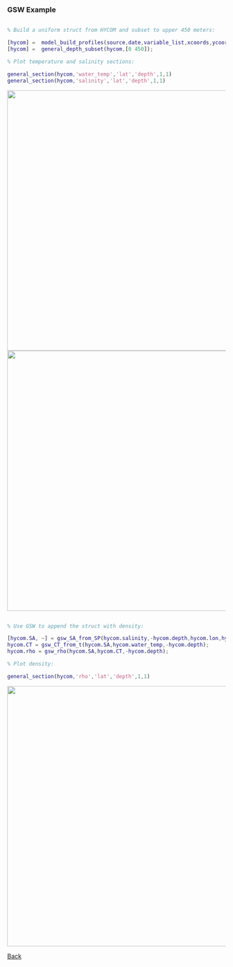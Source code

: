 ### GSW Example

```Matlab

% Build a uniform struct from HYCOM and subset to upper 450 meters:

[hycom] =  model_build_profiles(source,date,variable_list,xcoords,ycoords,zgrid);
[hycom] =  general_depth_subset(hycom,[0 450]);

% Plot temperature and salinity sections:

general_section(hycom,'water_temp','lat','depth',1,1)
general_section(hycom,'salinity','lat','depth',1,1)

```
<img src="https://user-images.githubusercontent.com/24570061/88403123-16d5f600-cd9a-11ea-9ca6-c1e0403a44da.png" width="600">
<img src="https://user-images.githubusercontent.com/24570061/88403126-176e8c80-cd9a-11ea-846f-8e97e80f3805.png" width="600">

```Matlab

% Use GSW to append the struct with density:

[hycom.SA, ~] = gsw_SA_from_SP(hycom.salinity,-hycom.depth,hycom.lon,hycom.lat);
hycom.CT = gsw_CT_from_t(hycom.SA,hycom.water_temp,-hycom.depth);
hycom.rho = gsw_rho(hycom.SA,hycom.CT,-hycom.depth);

% Plot density:

general_section(hycom,'rho','lat','depth',1,1)

```
<img src="https://user-images.githubusercontent.com/24570061/88403129-19d0e680-cd9a-11ea-9b4e-4e733cdb3c5b.png" width="600">

[Back](https://github.com/lnferris/ocean_data_tools#dependencies-1)

